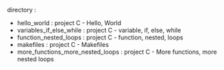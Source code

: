 directory : 
- hello_world : project C - Hello, World
- variables_if_else_while : project C - variable, if, else, while
- function_nested_loops : project C - function, nested, loops
- makefiles : project C - Makefiles
- more_functions_more_nested_loops : project C - More functions, more nested loops
